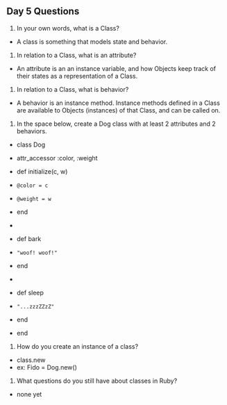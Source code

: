 ## Day 5 Questions

1. In your own words, what is a Class?
+ A class is something that models state and behavior.

1. In relation to a Class, what is an attribute?
+ An attribute is an an instance variable, and how Objects keep track of their states as a representation of a Class.

1. In relation to a Class, what is behavior?
+ A behavior is an instance method. Instance methods defined in a Class are available to Objects (instances) of that Class, and can be called on.

1. In the space below, create a Dog class with at least 2 attributes and 2 behaviors.
+ class Dog
+   attr_accessor :color, :weight

+   def initialize(c, w)
+     @color = c
+     @weight = w
+   end  
+
+   def bark
+     "woof! woof!"
+   end
+
+   def sleep
+     "...zzzZZzZ"
+   end
+ end

1. How do you create an instance of a class?
+ class.new
+ ex: Fido = Dog.new()

1. What questions do you still have about classes in Ruby?
+ none yet
